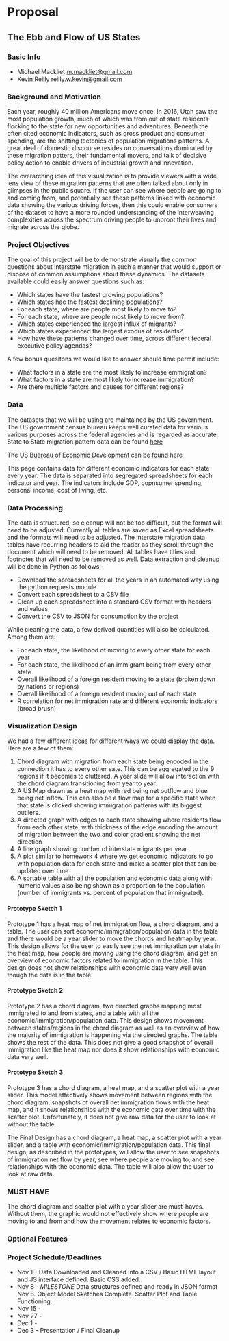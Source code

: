 # Proposal
## The Ebb and Flow of US States

### Basic Info
* Michael Mackliet [m.mackliet@gmail.com](mailto:m.mackliet@gmail.com)
* Kevin Reilly [reilly.w.kevin@gmail.com](mailto:reilly.w.kevin@gmail.com)

### Background and Motivation

Each year, roughly 40 million Americans move once. In 2016, Utah saw the most population growth, much 
of which was from out of state residents flocking to the state for new opportunities and adventures. 
Beneath the often cited economic indicators, such as gross product and consumer spending, are the shifting
tectonics of population migrations patterns.  A great deal of domestic discourse resides on conversations
dominated by these migration patters, their fundamental movers, and talk of decisive policy action to 
enable drivers of industrial growth and innovation. 

The overarching idea of this visualization is to provide viewers with a wide lens view of these migration
patterns that are often talked about only in glimpses in the public square.  If the user can see where people
are going to and coming from, and potentially see these patterns linked with economic data showing the various
driving forces, then this could enable consumers of the dataset to have a more rounded understanding of the 
interweaving complexities across the spectrum driving people to unproot their lives and migrate across the 
globe. 

### Project Objectives

The goal of this project will be to demonstrate visually the common questions about interstate migration
in such a manner that would support or dispose of common assumptions about these dynamics. The datasets 
available could easily answer questions such as:
* Which states have the fastest growing populations?
* Which states hae the fastest declining populations?
* For each state, where are people most likely to move to?
* For each state, where are people most likely to move from?
* Which states experienced the largest influx of migrants?
* Which states experienced the largest exodus of residents?
* How have these patterns changed over time, across different federal executive policy agendas?

A few bonus quesitons we would like to answer should time permit include:

* What factors in a state are the most likely to increase emmigration?
* What factors in a state are most likely to increase immigration?
* Are there multiple factors and causes for different regions?

### Data

The datasets that we will be using are maintained by the US government.  The US government census bureau 
keeps well curated data for various various purposes across the federal agencies and is regarded as accurate.
State to State migration pattern data can be found [here](https://www.census.gov/data/tables/time-series/demo/geographic-mobility/state-to-state-migration.html)

The US Buereau of Economic Development can be found [here](https://www.bea.gov/data/by-place-states-territories)

This page contains data for different economic indicators for each state every year. The data is separated into 
segregated spreadsheets for each indicator and year.  The indicators include GDP, copnsumer spending, personal income, 
cost of living, etc. 

### Data Processing 

The data is structured, so cleanup will not be too difficult, but the format will need to be adjusted. Currently all 
tables are saved as Excel spreadsheets and the formats will need to be adjusted. The interstate migration data tables 
have recurring headers to aid the reader as they scroll through the document which will need to be removed. All tables 
have titles and footnotes that will need to be removed as well. Data extraction and cleanup will be done in Python as 
follows:
* Download the spreadsheets for all the years in an automated way using the python requests module
* Convert each spreadsheet to a CSV file
* Clean up each spreadsheet into a standard CSV format with headers and values
* Convert the CSV to JSON for consumption by the project

While cleaning the data, a few derived quantities will also be calculated.  Among them are:
* For each state, the likelihood of moving to every other state for each year
* For each state, the likelihood of an immigrant being from every other state
* Overall likelihood of a foreign resident moving to a state (broken down by nations or regions)
* Overall likelihood of a foreign resident moving out of each state
* R correlation for net immigration rate and different economic indicators (broad brush)

### Visualization Design
We had a few different ideas for different ways we could display the data. Here are a few of them:
1. Chord diagram with migration from each state being encoded in the connection it has to every other sate. This can 
be aggregated to the 9 regions if it becomes to cluttered. A year slide will allow interaction with the chord diagram
transitioning from year to year. 
2. A US Map drawn as a heat map with red being net outflow and blue being net inflow. This can also be a flow map for a specific 
state when that state is clicked showing immigration patterns with its biggest outliers. 
3. A directed graph with edges to each state showing where residents flow from each other state, with thickness of the edge 
encoding the amount of migration between the two and color gradient showing the net direction
4. A line graph showing number of interstate migrants per year
5. A plot similar to homework 4 where we get economic indicators to go with population data for each state and make a scatter plot that can be updated over time
7. A sortable table with all the population and economic data along with numeric values also being shown as a proportion to the population (number of immigrants vs. percent of population that immigrated).

#### Prototype Sketch 1

Prototype 1 has a heat map of net immigration flow, a chord diagram, and a table. The user can sort 
economic/immigration/population data in the table and there would be a year slider to move the chords and heatmap by 
year. This design allows for the user to easily see the net immigration per state in the heat map, how people are moving 
using the chord diagram, and get an overview of economic factors related to immigration in the table. This design does 
not show relationships with economic data very well even though the data is in the table.

#### Prototype Sketch 2

Prototype 2 has a chord diagram, two directed graphs mapping most immigrated to and from states, and a table with all 
the economic/immigration/population data. This design shows movement between states/regions in the chord diagram as 
well as an overview of how the majority of immigration is happening via the directed graphs. The table shows the rest 
of the data. This does not give a good snapshot of overall immigration like the heat map nor does it show relationships 
with economic data very well.

#### Prototype Sketch 3

Prototype 3 has a chord diagram, a heat map, and a scatter plot with a year slider. This model effectively shows 
movement between regions with the chord diagram, snapshots of overall net immigration flows with the heat map, and it 
shows relationships with the economic data over time with the scatter plot. Unfortunately, it does not give raw data 
for the user to look at without the table.

The Final Design has a chord diagram, a heat map, a scatter plot with a year slider, and a table with 
economic/immigration/population data. This final design, as described in the prototypes, will allow the user to see 
snapshots of immigration net flow by year, see where people are moving to, and see relationships with the economic data. 
The table will also allow the user to look at raw data.

### MUST HAVE

The chord diagram and scatter plot with a year slider are must-haves. Without them, the graphic would not effectively 
show where people are moving to and from and how the movement relates to economic factors.

### Optional Features

### Project Schedule/Deadlines
* Nov 1  - Data Downloaded and Cleaned into a CSV / Basic HTML layout and JS interface defined.  Basic CSS added. 
* Nov 8  - *MILESTONE* Data structures defined and ready in JSON format Nov 8.  Object Model Sketches Complete.  Scatter Plot and Table Functioning.
* Nov 15 - 
* Nov 27 - 
* Dec 1  -
* Dec 3  - Presentation / Final Cleanup